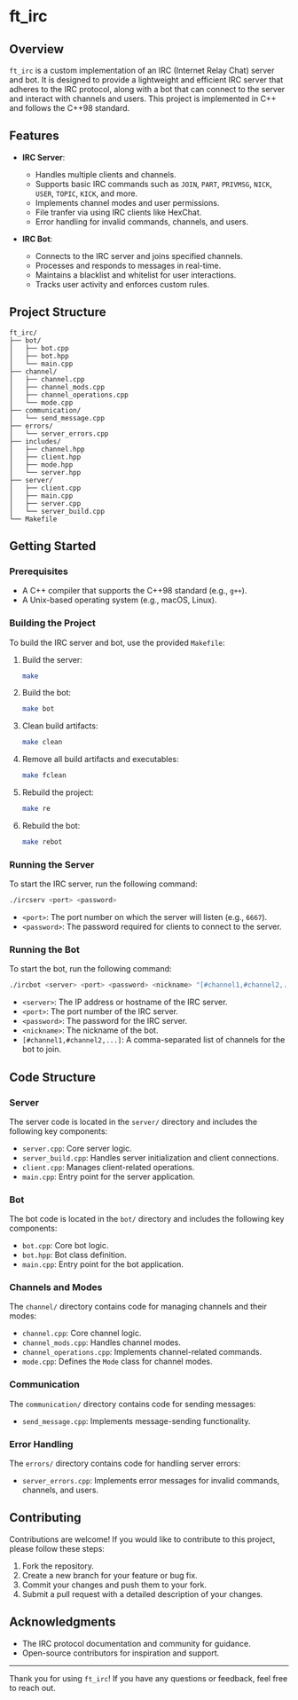 # ft_irc

## Overview
`ft_irc` is a custom implementation of an IRC (Internet Relay Chat) server and bot. It is designed to provide a lightweight and efficient IRC server that adheres to the IRC protocol, along with a bot that can connect to the server and interact with channels and users. This project is implemented in C++ and follows the C++98 standard.

## Features
- **IRC Server**:
  - Handles multiple clients and channels.
  - Supports basic IRC commands such as `JOIN`, `PART`, `PRIVMSG`, `NICK`, `USER`, `TOPIC`, `KICK`, and more.
  - Implements channel modes and user permissions.
  - File tranfer via using IRC clients like HexChat.
  - Error handling for invalid commands, channels, and users.

- **IRC Bot**:
  - Connects to the IRC server and joins specified channels.
  - Processes and responds to messages in real-time.
  - Maintains a blacklist and whitelist for user interactions.
  - Tracks user activity and enforces custom rules.

## Project Structure
```
ft_irc/
├── bot/
│   ├── bot.cpp
│   ├── bot.hpp
│   └── main.cpp
├── channel/
│   ├── channel.cpp
│   ├── channel_mods.cpp
│   ├── channel_operations.cpp
│   └── mode.cpp
├── communication/
│   └── send_message.cpp
├── errors/
│   └── server_errors.cpp
├── includes/
│   ├── channel.hpp
│   ├── client.hpp
│   ├── mode.hpp
│   └── server.hpp
├── server/
│   ├── client.cpp
│   ├── main.cpp
│   ├── server.cpp
│   └── server_build.cpp
└── Makefile
```

## Getting Started

### Prerequisites
- A C++ compiler that supports the C++98 standard (e.g., `g++`).
- A Unix-based operating system (e.g., macOS, Linux).

### Building the Project
To build the IRC server and bot, use the provided `Makefile`:

1. Build the server:
   ```bash
   make
   ```

2. Build the bot:
   ```bash
   make bot
   ```

3. Clean build artifacts:
   ```bash
   make clean
   ```

4. Remove all build artifacts and executables:
   ```bash
   make fclean
   ```

5. Rebuild the project:
   ```bash
   make re
   ```

6. Rebuild the bot:
   ```bash
   make rebot
   ```

### Running the Server
To start the IRC server, run the following command:
```bash
./ircserv <port> <password>
```
- `<port>`: The port number on which the server will listen (e.g., `6667`).
- `<password>`: The password required for clients to connect to the server.

### Running the Bot
To start the bot, run the following command:
```bash
./ircbot <server> <port> <password> <nickname> "[#channel1,#channel2,...]"
```
- `<server>`: The IP address or hostname of the IRC server.
- `<port>`: The port number of the IRC server.
- `<password>`: The password for the IRC server.
- `<nickname>`: The nickname of the bot.
- `[#channel1,#channel2,...]`: A comma-separated list of channels for the bot to join.

## Code Structure

### Server
The server code is located in the `server/` directory and includes the following key components:
- `server.cpp`: Core server logic.
- `server_build.cpp`: Handles server initialization and client connections.
- `client.cpp`: Manages client-related operations.
- `main.cpp`: Entry point for the server application.

### Bot
The bot code is located in the `bot/` directory and includes the following key components:
- `bot.cpp`: Core bot logic.
- `bot.hpp`: Bot class definition.
- `main.cpp`: Entry point for the bot application.

### Channels and Modes
The `channel/` directory contains code for managing channels and their modes:
- `channel.cpp`: Core channel logic.
- `channel_mods.cpp`: Handles channel modes.
- `channel_operations.cpp`: Implements channel-related commands.
- `mode.cpp`: Defines the `Mode` class for channel modes.

### Communication
The `communication/` directory contains code for sending messages:
- `send_message.cpp`: Implements message-sending functionality.

### Error Handling
The `errors/` directory contains code for handling server errors:
- `server_errors.cpp`: Implements error messages for invalid commands, channels, and users.

## Contributing
Contributions are welcome! If you would like to contribute to this project, please follow these steps:
1. Fork the repository.
2. Create a new branch for your feature or bug fix.
3. Commit your changes and push them to your fork.
4. Submit a pull request with a detailed description of your changes.

## Acknowledgments
- The IRC protocol documentation and community for guidance.
- Open-source contributors for inspiration and support.

---

Thank you for using `ft_irc`! If you have any questions or feedback, feel free to reach out.
